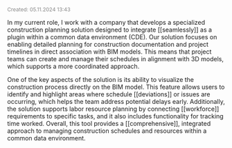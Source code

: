 <span style="font-size:12px; color:#888888;">Created: 05.11.2024 13:43</span>

In my current role, I work with a company that develops a specialized construction planning solution designed to integrate [[seamlessly]] as a plugin within a common data environment (CDE). Our solution focuses on enabling detailed planning for construction documentation and project timelines in direct association with BIM models. This means that project teams can create and manage their schedules in alignment with 3D models, which supports a more coordinated approach.

  One of the key aspects of the solution is its ability to visualize the construction process directly on the BIM model. This feature allows users to identify and highlight areas where schedule [[deviations]] or issues are occurring, which helps the team address potential delays early. Additionally, the solution supports labor resource planning by connecting [[workforce]] requirements to specific tasks, and it also includes functionality for tracking time worked. Overall, this tool provides a [[comprehensive]], integrated approach to managing construction schedules and resources within a common data environment.